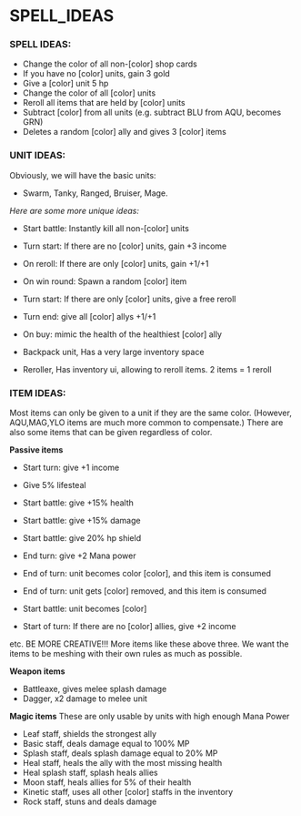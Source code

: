 

# SPELL_IDEAS



### SPELL IDEAS:
- Change the color of all non-[color] shop cards
- If you have no [color] units, gain 3 gold
- Give a [color] unit 5 hp
- Change the color of all [color] units
- Reroll all items that are held by [color] units
- Subtract [color] from all units  (e.g. subtract BLU from AQU, becomes GRN)
- Deletes a random [color] ally and gives 3 [color] items



### UNIT IDEAS:
Obviously, we will have the basic units:
- Swarm, Tanky, Ranged, Bruiser, Mage.

*Here are some more unique ideas:*

- Start battle:  Instantly kill all non-[color] units
- Turn start:  If there are no [color] units, gain +3 income
- On reroll: If there are only [color] units, gain +1/+1 
- On win round:  Spawn a random [color] item
- Turn start:  If there are only [color] units, give a free reroll
- Turn end: give all [color] allys +1/+1
- On buy: mimic the health of the healthiest [color] ally

- Backpack unit, Has a very large inventory space
- Reroller, Has inventory ui, allowing to reroll items. 2 items = 1 reroll



### ITEM IDEAS:
Most items can only be given to a unit if they are the same color.
(However, AQU,MAG,YLO items are much more common to compensate.)
There are also some items that can be given regardless of color.

**Passive items**
- Start turn: give +1 income
- Give 5% lifesteal
- Start battle: give +15% health
- Start battle: give +15% damage
- Start battle: give 20% hp shield
- End turn: give +2 Mana power

- End of turn: unit becomes color [color], and this item is consumed
- End of turn: unit gets [color] removed, and this item is consumed
- Start battle: unit becomes [color]
- Start of turn:  If there are no [color] allies, give +2 income

etc. BE MORE CREATIVE!!! More items like these above three.
We want the items to be meshing with their own rules as much as possible.


**Weapon items**
- Battleaxe, gives melee splash damage
- Dagger, x2 damage to melee unit

**Magic items**
These are only usable by units with high enough Mana Power
- Leaf staff, shields the strongest ally
- Basic staff, deals damage equal to 100% MP 
- Splash staff, deals splash damage equal to 20% MP
- Heal staff, heals the ally with the most missing health
- Heal splash staff, splash heals allies
- Moon staff, heals allies for 5% of their health
- Kinetic staff, uses all other [color] staffs in the inventory
- Rock staff, stuns and deals damage






















